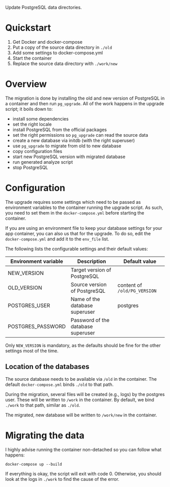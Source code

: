 Update PostgreSQL data directories.

# Quickstart

1. Get Docker and docker-compose
2. Put a copy of the source data directory in `./old`
3. Add some settings to docker-compose.yml
4. Start the container
5. Replace the source data directory with `./work/new`

# Overview

The migration is done by installing the old and new version of
PostgreSQL in a container and then run `pg_upgrade`. All of the work
happens in the upgrade script; it boils down to:

- install some dependencies
- set the right locale
- install PostgreSQL from the official packages
- set the right permissions so `pg_upgrade` can read the source data
- create a new database via initdb (with the right superuser)
- use `pg_upgrade` to migrate from old to new database
- copy configuration files
- start new PostgreSQL version with migrated database
- run generated analyze script
- stop PostgreSQL

# Configuration

The upgrade requires some settings which need to be passed as
environment variables to the container running the upgrade script.
As such, you need to set them in the `docker-compose.yml` before
starting the container.

If you are using an environment file to keep your database settings
for your app container, you can also us that for the upgrade. To do
so, edit the `docker-compose.yml` and add it to the `env_file` list.

The following lists the configurable settings and their default
values:

Environment variable | Description                                 | Default value
-------------------- | ------------------------------------------- | ----------------------------
NEW_VERSION          | Target version of PostgreSQL                | <NONE>
OLD_VERSION          | Source version of PostgreSQL                | content of `/old/PG_VERSION`
POSTGRES_USER        | Name of the database superuser              | postgres
POSTGRES_PASSWORD    | Password of the database superuser          | <NONE>

Only `NEW_VERSION` is mandatory, as the defaults should be fine for
the other settings most of the time.

## Location of the databases

The source database needs to be available via `/old` in the container.
The default `docker-compose.yml` binds `./old` to that path.

During the migration, several files will be created (e.g., logs) by
the postgres user. These will be written to `/work` in the container.
By default, we bind `./work` to that path, similar as `./old`.

The migrated, new database will be written to `/work/new` in the
container.

# Migrating the data

I highly advise running the container non-detached so you can follow what happens:

```
docker-compose up --build
```

If everything is okay, the script will exit with code 0.
Otherwise, you should look at the logs in `./work` to find the cause of the error.

